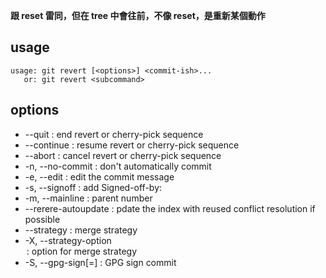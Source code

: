 **跟 reset 雷同，但在 tree 中會往前，不像 reset，是重新某個動作**

## usage

```
usage: git revert [<options>] <commit-ish>...
   or: git revert <subcommand>
```

## options

- --quit : end revert or cherry-pick sequence
- --continue : resume revert or cherry-pick sequence
- --abort : cancel revert or cherry-pick sequence
- -n, --no-commit : don't automatically commit
- -e, --edit : edit the commit message
- -s, --signoff : add Signed-off-by:
- -m, --mainline <n>  : parent number
- --rerere-autoupdate : pdate the index with reused conflict resolution if possible
- --strategy <strategy> : merge strategy
- -X, --strategy-option <option> : option for merge strategy
- -S, --gpg-sign[=<key-id>] : GPG sign commit